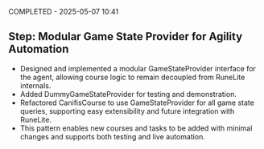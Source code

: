 COMPLETED - 2025-05-07 10:41

## Step: Modular Game State Provider for Agility Automation

-   Designed and implemented a modular GameStateProvider interface for the agent, allowing course logic to remain decoupled from RuneLite internals.
-   Added DummyGameStateProvider for testing and demonstration.
-   Refactored CanifisCourse to use GameStateProvider for all game state queries, supporting easy extensibility and future integration with RuneLite.
-   This pattern enables new courses and tasks to be added with minimal changes and supports both testing and live automation.
